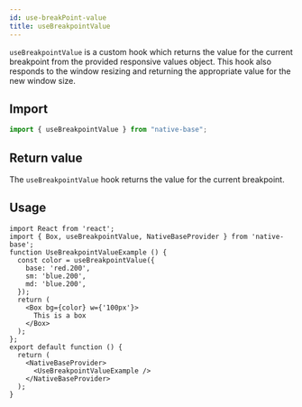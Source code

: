```yaml
---
id: use-breakPoint-value
title: useBreakpointValue
---
```


`useBreakpointValue` is a custom hook which returns the value for the current breakpoint from the provided responsive values object. This hook also responds to the window resizing and returning the appropriate value for the new window size.

## **Import**

```jsx
import { useBreakpointValue } from "native-base";
```

## **Return value**

The `useBreakpointValue` hook returns the value for the current breakpoint.

## Usage

```SnackPlayer name=useBreakpoint%20Usage
import React from 'react';
import { Box, useBreakpointValue, NativeBaseProvider } from 'native-base';
function UseBreakpointValueExample () {
  const color = useBreakpointValue({
    base: 'red.200',
    sm: 'blue.200',
    md: 'blue.200',
  });
  return (
    <Box bg={color} w={'100px'}>
      This is a box
    </Box>
  );
};
export default function () {
  return (
    <NativeBaseProvider>
      <UseBreakpointValueExample />
    </NativeBaseProvider>
  );
}
```
